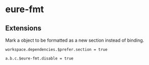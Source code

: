 # eure-fmt

## Extensions

Mark a object to be formatted as a new section instead of binding.

`workspace.dependencies.$prefer.section = true`

`a.b.c.$eure-fmt.disable = true`
